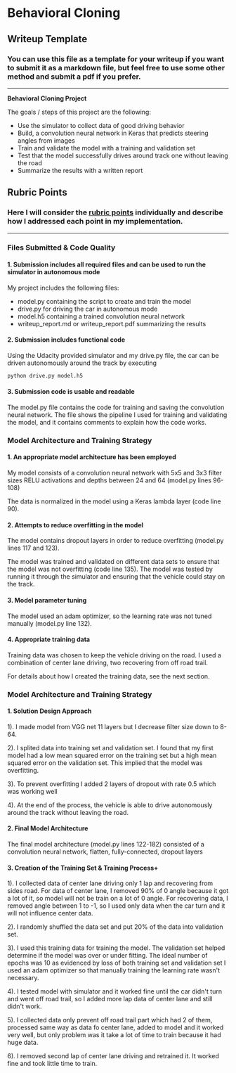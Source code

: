 # **Behavioral Cloning** 

## Writeup Template

### You can use this file as a template for your writeup if you want to submit it as a markdown file, but feel free to use some other method and submit a pdf if you prefer.

---

**Behavioral Cloning Project**

The goals / steps of this project are the following:
* Use the simulator to collect data of good driving behavior
* Build, a convolution neural network in Keras that predicts steering angles from images
* Train and validate the model with a training and validation set
* Test that the model successfully drives around track one without leaving the road
* Summarize the results with a written report

## Rubric Points
### Here I will consider the [rubric points](https://review.udacity.com/#!/rubrics/432/view) individually and describe how I addressed each point in my implementation.  

---
### Files Submitted & Code Quality

#### 1. Submission includes all required files and can be used to run the simulator in autonomous mode

My project includes the following files:
* model.py containing the script to create and train the model
* drive.py for driving the car in autonomous mode
* model.h5 containing a trained convolution neural network 
* writeup_report.md or writeup_report.pdf summarizing the results

#### 2. Submission includes functional code
Using the Udacity provided simulator and my drive.py file, the car can be driven autonomously around the track by executing 
```sh
python drive.py model.h5
```

#### 3. Submission code is usable and readable

The model.py file contains the code for training and saving the convolution neural network. The file shows the pipeline I used for training and validating the model, and it contains comments to explain how the code works.

### Model Architecture and Training Strategy

#### 1. An appropriate model architecture has been employed

My model consists of a convolution neural network with 5x5 and 3x3 filter sizes RELU activations and depths between 24 and 64 (model.py lines 96-108) 

The data is normalized in the model using a Keras lambda layer (code line 90). 

#### 2. Attempts to reduce overfitting in the model

The model contains dropout layers in order to reduce overfitting (model.py lines 117 and 123). 

The model was trained and validated on different data sets to ensure that the model was not overfitting (code line 135). The model was tested by running it through the simulator and ensuring that the vehicle could stay on the track.

#### 3. Model parameter tuning

The model used an adam optimizer, so the learning rate was not tuned manually (model.py line 132).

#### 4. Appropriate training data

Training data was chosen to keep the vehicle driving on the road. I used a combination of center lane driving, two recovering from off road trail.

For details about how I created the training data, see the next section. 

### Model Architecture and Training Strategy

#### 1. Solution Design Approach

1). I made model from VGG net 11 layers but I decrease filter size down to 8-64. 

2). I splited data into training set and validation set. I found that my first model had a low mean squared error on the training set but a high mean squared error on the validation set. This implied that the model was overfitting. 

3). To prevent overfitting I added 2 layers of dropout with rate 0.5 which was working well 

4). At the end of the process, the vehicle is able to drive autonomously around the track without leaving the road.

#### 2. Final Model Architecture

The final model architecture (model.py lines 122-182) consisted of a convolution neural network, flatten, fully-connected, dropout layers

#### 3. Creation of the Training Set & Training Process+

1). I collected data of center lane driving only 1 lap and recovering from sides road. For data of center lane, I removed 90% of 0 angle because it got a lot of it, so model will not be train on a lot of 0 angle. For recovering data, I removed angle between 1 to -1, so I used only data when the car turn and it will not influence center data.

2). I randomly shuffled the data set and put 20% of the data into validation set.

3). I used this training data for training the model. The validation set helped determine if the model was over or under fitting. The ideal number of epochs was 10 as evidenced by loss of both training set and validation set I used an adam optimizer so that manually training the learning rate wasn't necessary.

4). I tested model with simulator and it worked fine until the car didn't turn and went off road trail, so I added more lap data of center lane and still didn't work.

5). I collected data only prevent off road trail part which had 2 of them, processed same way as data fo center lane, added to model and it worked very well, but only problem was it take a lot of time to train because it had huge data.

6). I removed second lap of center lane driving and retrained it. It worked fine and took little time to train.
